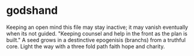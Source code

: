# godshand
Keeping an open mind this file may stay inactive; it may vanish eventually when its not guided.
"Keeping counsel and help in the front as the plan is built."
A seed grows in a destinctive epogenisis (branchs) from a truthful core.
Light the way with a three fold path faith hope and charity.  
